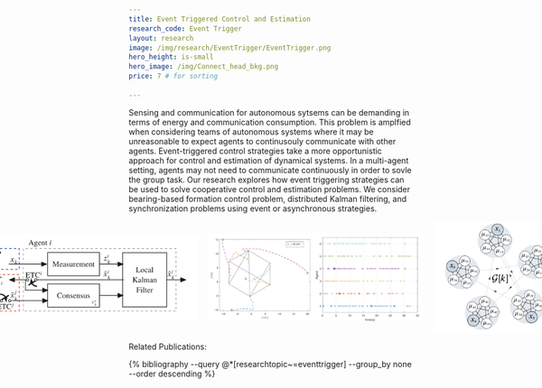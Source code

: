```yaml
---
title: Event Triggered Control and Estimation
research_code: Event Trigger
layout: research
image: /img/research/EventTrigger/EventTrigger.png
hero_height: is-small
hero_image: /img/Connect_head_bkg.png 
price: 7 # for sorting 

---
```


Sensing and communication for autonomous sytsems can be demanding in terms of energy and communication consumption.  This problem is amplfied when considering teams of autonomous systems where it may be unreasonable to expect agents to continusouly communicate with other agents.  Event-triggered control strategies take a more opportunistic approach for control and estimation of dynamical systems.  In a multi-agent setting, agents may not need to communicate continuously in order to sovle the group task.  Our research explores how event triggering strategies can be used to solve cooperative control and estimation problems.  We consider bearing-based formation control problem, distributed Kalman filtering, and synchronization problems using event or asynchronous strategies.


<div style="display: flex; justify-content: center;">
  <img src="/img/research/EventTrigger/Kalman_ETC.png" alt="Kalman Event Triggered Filter" style="max-width: 75%; margin: 0 10px; object-fit: contain; max-height: 200px;">
  <img src="/img/research/EventTrigger/formation_etc.png" alt="Event triggered formation control" style="max-width: 75%; margin: 0 10px; object-fit: contain; max-height: 200px;">
  <img src="/img/research/EventTrigger/emulation_sync.png" alt="Asynchronous synchronization" style="max-width: 75%; margin: 0 10px; object-fit: contain; max-height: 200px;">
</div>

<p class="title is-4">Related Publications:</p>
{% bibliography --query @*[researchtopic~=eventtrigger] --group_by none --order descending %}
